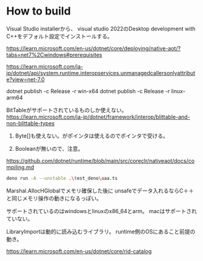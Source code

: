 # How to build

Visual Studio installerから、
visual studio 2022のDesktop development with C++をデフォルト設定でインストールする。

https://learn.microsoft.com/en-us/dotnet/core/deploying/native-aot/?tabs=net7%2Cwindows#prerequisites

https://learn.microsoft.com/ja-jp/dotnet/api/system.runtime.interopservices.unmanagedcallersonlyattribute?view=net-7.0

 dotnet publish -c Release -r win-x64
  dotnet publish -c Release -r linux-arm64


BitTableがサポートされているものしか使えない。
https://learn.microsoft.com/ja-jp/dotnet/framework/interop/blittable-and-non-blittable-types

1. Byte[]も使えない。がポインタは使えるのでポインタで受ける。

2. Booleanが無いので、注意。

https://github.com/dotnet/runtime/blob/main/src/coreclr/nativeaot/docs/compiling.md

```bash
deno run -A --unstable .\test_deno\aaa.ts

```

Marshal.AllocHGlobalでメモリ確保した後に
unsafeでデータ入れるならC＋＋と同じメモリ操作の動きになるっぽい。

サポートされているのはwindowsとlinuxのx86_64とarm。
macはサポートされていない。

LibraryImportは動的に読み込むライブラリ。
runtime側のOSにあること前提の動き。

https://learn.microsoft.com/en-us/dotnet/core/rid-catalog

